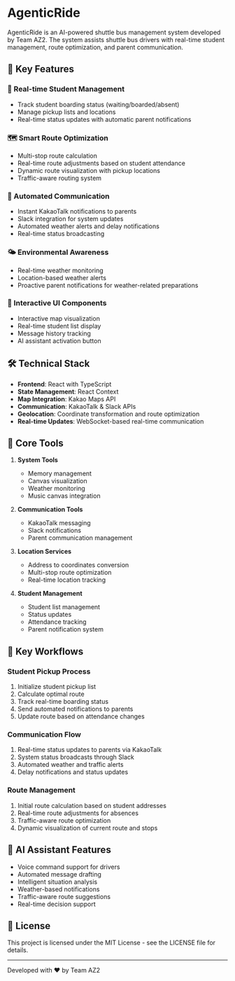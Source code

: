 # AgenticRide

AgenticRide is an AI-powered shuttle bus management system developed by Team AZ2. The system assists shuttle bus drivers with real-time student management, route optimization, and parent communication.

## 🚀 Key Features

### 🎯 Real-time Student Management

- Track student boarding status (waiting/boarded/absent)
- Manage pickup lists and locations
- Real-time status updates with automatic parent notifications

### 🗺️ Smart Route Optimization

- Multi-stop route calculation
- Real-time route adjustments based on student attendance
- Dynamic route visualization with pickup locations
- Traffic-aware routing system

### 📱 Automated Communication

- Instant KakaoTalk notifications to parents
- Slack integration for system updates
- Automated weather alerts and delay notifications
- Real-time status broadcasting

### 🌤️ Environmental Awareness

- Real-time weather monitoring
- Location-based weather alerts
- Proactive parent notifications for weather-related preparations

### 🎨 Interactive UI Components

- Interactive map visualization
- Real-time student list display
- Message history tracking
- AI assistant activation button

## 🛠️ Technical Stack

- **Frontend**: React with TypeScript
- **State Management**: React Context
- **Map Integration**: Kakao Maps API
- **Communication**: KakaoTalk & Slack APIs
- **Geolocation**: Coordinate transformation and route optimization
- **Real-time Updates**: WebSocket-based real-time communication

## 🔧 Core Tools

1. **System Tools**

   - Memory management
   - Canvas visualization
   - Weather monitoring
   - Music canvas integration

2. **Communication Tools**

   - KakaoTalk messaging
   - Slack notifications
   - Parent communication management

3. **Location Services**

   - Address to coordinates conversion
   - Multi-stop route optimization
   - Real-time location tracking

4. **Student Management**
   - Student list management
   - Status updates
   - Attendance tracking
   - Parent notification system

## 🌟 Key Workflows

### Student Pickup Process

1. Initialize student pickup list
2. Calculate optimal route
3. Track real-time boarding status
4. Send automated notifications to parents
5. Update route based on attendance changes

### Communication Flow

1. Real-time status updates to parents via KakaoTalk
2. System status broadcasts through Slack
3. Automated weather and traffic alerts
4. Delay notifications and status updates

### Route Management

1. Initial route calculation based on student addresses
2. Real-time route adjustments for absences
3. Traffic-aware route optimization
4. Dynamic visualization of current route and stops

## 🤖 AI Assistant Features

- Voice command support for drivers
- Automated message drafting
- Intelligent situation analysis
- Weather-based notifications
- Traffic-aware route suggestions
- Real-time decision support

## 📝 License

This project is licensed under the MIT License - see the LICENSE file for details.

---

Developed with ❤️ by Team AZ2
